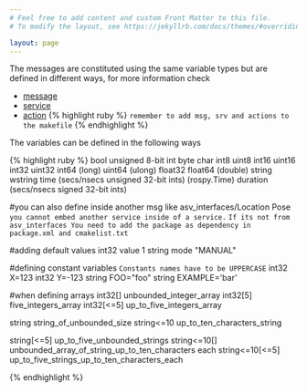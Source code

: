 ```yaml
---
# Feel free to add content and custom Front Matter to this file.
# To modify the layout, see https://jekyllrb.com/docs/themes/#overriding-theme-defaults

layout: page
---
```

The messages are constituted using the same variable types but are defined in different ways, for more information check
- [message](./msg/Example.html)
- [service](./srv/Example.html)
- [action](./action/Example.html)
{% highlight ruby %}
`remember to add msg, srv and actions to the makefile`
{% endhighlight %}

The variables can be defined in the following ways

{% highlight ruby %}
bool unsigned 8-bit int
byte
char
int8
uint8
int16
uint16
int32
uint32
int64 (long)
uint64 (ulong)
float32
float64 (double)
string
wstring
time (secs/nsecs unsigned 32-bit ints) (rospy.Time)
duration (secs/nsecs signed 32-bit ints)

#you can also define inside another msg like
asv_interfaces/Location Pose
`you cannot embed another service inside of a service.`
`If its not from asv_interfaces You need to add the package as dependency in package.xml and cmakelist.txt`

#adding default values
int32 value 1
string mode "MANUAL"

#defining constant variables
`Constants names have to be UPPERCASE`
int32 X=123
int32 Y=-123
string FOO="foo"
string EXAMPLE='bar'

#when defining arrays
int32[] unbounded_integer_array
int32[5] five_integers_array
int32[<=5] up_to_five_integers_array

string string_of_unbounded_size
string<=10 up_to_ten_characters_string

string[<=5] up_to_five_unbounded_strings
string<=10[] unbounded_array_of_string_up_to_ten_characters each
string<=10[<=5] up_to_five_strings_up_to_ten_characters_each

{% endhighlight %}

